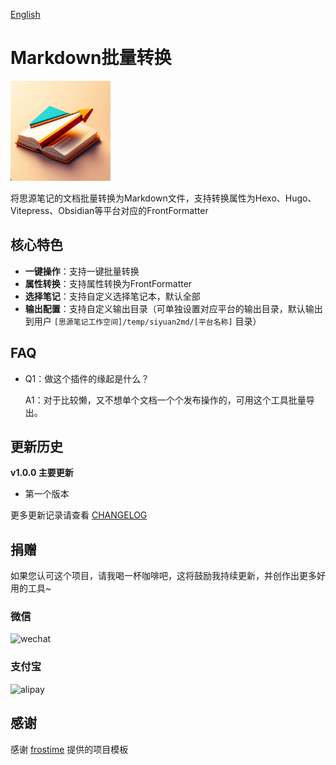 [English](README.md)

# Markdown批量转换

<img src="./icon.png" width="160" height="160" alt="icon">

将思源笔记的文档批量转换为Markdown文件，支持转换属性为Hexo、Hugo、Vitepress、Obsidian等平台对应的FrontFormatter

## 核心特色

- **一键操作**：支持一键批量转换
- **属性转换**：支持属性转换为FrontFormatter
- **选择笔记**：支持自定义选择笔记本，默认全部
- **输出配置**：支持自定义输出目录（可单独设置对应平台的输出目录，默认输出到用户 `[思源笔记工作空间]/temp/siyuan2md/[平台名称]` 目录）

## FAQ

* Q1：做这个插件的缘起是什么？

  A1：对于比较懒，又不想单个文档一个个发布操作的，可用这个工具批量导出。

## 更新历史

**v1.0.0 主要更新**

- 第一个版本

更多更新记录请查看 [CHANGELOG](https://github.com/terwer/siyuan-plugin-2md/blob/main/CHANGELOG.md)

## 捐赠

如果您认可这个项目，请我喝一杯咖啡吧，这将鼓励我持续更新，并创作出更多好用的工具~

### 微信

<div>
<img src="https://static-rs-terwer.oss-cn-beijing.aliyuncs.com/donate/wechat.jpg" alt="wechat" style="width:280px;height:375px;" />
</div>

### 支付宝

<div>
<img src="https://static-rs-terwer.oss-cn-beijing.aliyuncs.com/donate/alipay.jpg" alt="alipay" style="width:280px;height:375px;" />
</div>

## 感谢

感谢 [frostime](https://github.com/siyuan-note/plugin-sample-vite-svelte) 提供的项目模板